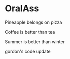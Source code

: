 # OralAss

Pineapple belongs on pizza

Coffee is better than tea

Summer is better than winter

gordon's code update